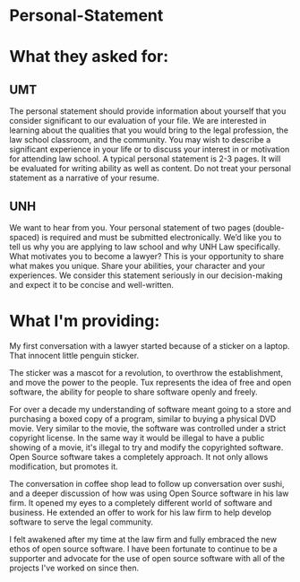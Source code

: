 # Personal-Statement

# What they asked for:

## UMT
The personal statement should provide information about yourself that you consider significant to our evaluation of your file. We are interested in learning about the qualities that you would bring to the legal profession, the law school classroom, and the community. You may wish to describe a significant experience in your life or to discuss your interest in or motivation for attending law school. A typical personal statement is 2-3 pages. It will be evaluated for writing ability as well as content. Do not treat your personal statement as a narrative of your resume.

## UNH
We want to hear from you. Your personal statement of two pages (double-spaced) is required and must be submitted electronically. We’d like you to tell us why you are applying to law school and why UNH Law specifically. What motivates you to become a lawyer? This is your opportunity to share what makes you unique. Share your abilities, your character and your experiences. We consider this statement seriously in our decision-making and expect it to be concise and well-written.

# What I'm providing:

My first conversation with a lawyer started because of a sticker on a laptop. That innocent little penguin sticker. 

The sticker was a mascot for a revolution, to overthrow the establishment, and move the power to the people. Tux represents the idea of free and open software, the ability for people to share software openly and freely. 

For over a decade my understanding of software meant going to a store and purchasing a boxed copy of a program, similar to buying a physical DVD movie. Very similar to the movie, the software was controlled under a strict copyright license. In the same way it would be illegal to have a public showing of a movie, it's illegal to try and modify the copyrighted software. Open Source software takes a completely approach. It not only allows modification, but promotes it. 

The conversation in coffee shop lead to follow up conversation over sushi, and a deeper discussion of how was using Open Source software in his law firm. It opened my eyes to a completely different world of software and business. He extended an offer to work for his law firm to help develop software to serve the legal community. 

I felt awakened after my time at the law firm and fully embraced the new ethos of open source software. I have been fortunate to continue to be a supporter and advocate for the use of open source software with all of the projects I've worked on since then.
